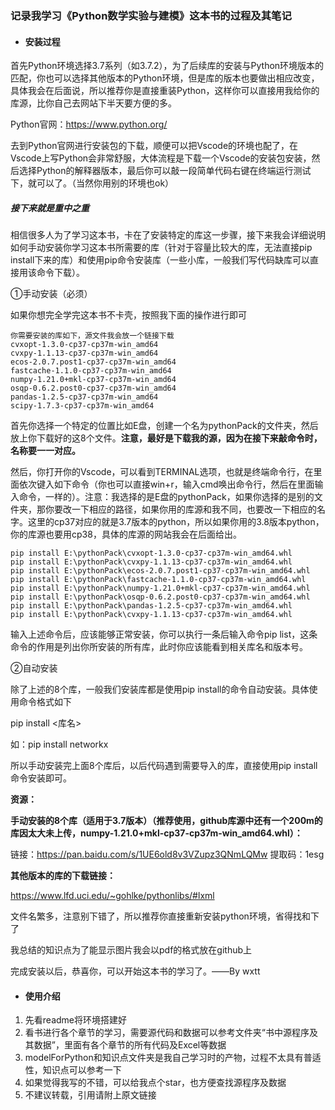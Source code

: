 ### 记录我学习《Python数学实验与建模》这本书的过程及其笔记

- #### 安装过程

首先Python环境选择3.7系列（如3.7.2），为了后续库的安装与Python环境版本的匹配，你也可以选择其他版本的Python环境，但是库的版本也要做出相应改变，具体我会在后面说，所以推荐你是直接重装Python，这样你可以直接用我给你的库源，比你自己去网站下半天要方便的多。

Python官网：https://www.python.org/

去到Python官网进行安装包的下载，顺便可以把Vscode的环境也配了，在Vscode上写Python会非常舒服，大体流程是下载一个Vscode的安装包安装，然后选择Python的解释器版本，最后你可以敲一段简单代码右键在终端运行测试下，就可以了。（当然你用别的环境也ok）

##### **接下来就是重中之重**

相信很多人为了学习这本书，卡在了安装特定的库这一步骤，接下来我会详细说明如何手动安装你学习这本书所需要的库（针对于容量比较大的库，无法直接pip install下来的库）和使用pip命令安装库（一些小库，一般我们写代码缺库可以直接用该命令下载）。

①手动安装（必须）

如果你想完全学完这本书不卡壳，按照我下面的操作进行即可

```
你需要安装的库如下，源文件我会放一个链接下载
cvxopt-1.3.0-cp37-cp37m-win_amd64
cvxpy-1.1.13-cp37-cp37m-win_amd64
ecos-2.0.7.post1-cp37-cp37m-win_amd64
fastcache-1.1.0-cp37-cp37m-win_amd64
numpy-1.21.0+mkl-cp37-cp37m-win_amd64
osqp-0.6.2.post0-cp37-cp37m-win_amd64
pandas-1.2.5-cp37-cp37m-win_amd64
scipy-1.7.3-cp37-cp37m-win_amd64
```

首先你选择一个特定的位置比如E盘，创建一个名为pythonPack的文件夹，然后放上你下载好的这8个文件。**注意，最好是下载我的源，因为在接下来敲命令时，名称要一一对应。**

然后，你打开你的Vscode，可以看到TERMINAL选项，也就是终端命令行，在里面依次键入如下命令（你也可以直接win+r，输入cmd唤出命令行，然后在里面输入命令，一样的）。注意：我选择的是E盘的pythonPack，如果你选择的是别的文件夹，那你要改一下相应的路径，如果你用的库源和我不同，也要改一下相应的名字。这里的cp37对应的就是3.7版本的python，所以如果你用的3.8版本python，你的库源也要用cp38，具体的库源的网站我会在后面给出。

```
pip install E:\pythonPack\cvxopt-1.3.0-cp37-cp37m-win_amd64.whl
pip install E:\pythonPack\cvxpy-1.1.13-cp37-cp37m-win_amd64.whl
pip install E:\pythonPack\ecos-2.0.7.post1-cp37-cp37m-win_amd64.whl
pip install E:\pythonPack\fastcache-1.1.0-cp37-cp37m-win_amd64.whl
pip install E:\pythonPack\numpy-1.21.0+mkl-cp37-cp37m-win_amd64.whl
pip install E:\pythonPack\osqp-0.6.2.post0-cp37-cp37m-win_amd64.whl
pip install E:\pythonPack\pandas-1.2.5-cp37-cp37m-win_amd64.whl
pip install E:\pythonPack\cvxpy-1.1.13-cp37-cp37m-win_amd64.whl
```

输入上述命令后，应该能够正常安装，你可以执行一条后输入命令pip list，这条命令的作用是列出你所安装的所有库，此时你应该能看到相关库名和版本号。

②自动安装

除了上述的8个库，一般我们安装库都是使用pip install的命令自动安装。具体使用命令格式如下

pip install <库名>

如：pip install networkx

所以手动安装完上面8个库后，以后代码遇到需要导入的库，直接使用pip install命令安装即可。

**资源：**

**手动安装的8个库（适用于3.7版本）（推荐使用，github库源中还有一个200m的库因太大未上传，numpy-1.21.0+mkl-cp37-cp37m-win_amd64.whl）：**

链接：https://pan.baidu.com/s/1UE6old8v3VZupz3QNmLQMw 
提取码：1esg

**其他版本的库的下载链接：**

https://www.lfd.uci.edu/~gohlke/pythonlibs/#lxml

文件名繁多，注意别下错了，所以推荐你直接重新安装python环境，省得找和下了

我总结的知识点为了能显示图片我会以pdf的格式放在github上

完成安装以后，恭喜你，可以开始这本书的学习了。——By wxtt

- #### 使用介绍

1. 先看readme将环境搭建好
2. 看书进行各个章节的学习，需要源代码和数据可以参考文件夹“书中源程序及其数据”，里面有各个章节的所有代码及Excel等数据
3. modelForPython和知识点文件夹是我自己学习时的产物，过程不太具有普适性，知识点可以参考一下
4. 如果觉得我写的不错，可以给我点个star，也方便查找源程序及数据
5. 不建议转载，引用请附上原文链接
